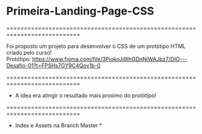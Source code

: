 # Primeira-Landing-Page-CSS 
===========================================================================        
  
Foi proposto um projeto para desenvolver o CSS de um protótipo HTML criado pelo curso!  
Protótipo: https://www.figma.com/file/3PiokoJj9IhGDnNiWAJbz7/DIO---Desafio-01?t=FPSHs7GY9C4Qov1b-0  
  
===========================================================================     
  
- A idea era atingir o resultado mais proximo do protótipo!  

===========================================================================  
* Index e Assets na Branch Master *  
